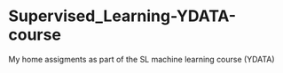 # Supervised_Learning-YDATA-course
My home assigments as part of the SL machine learning course (YDATA)
